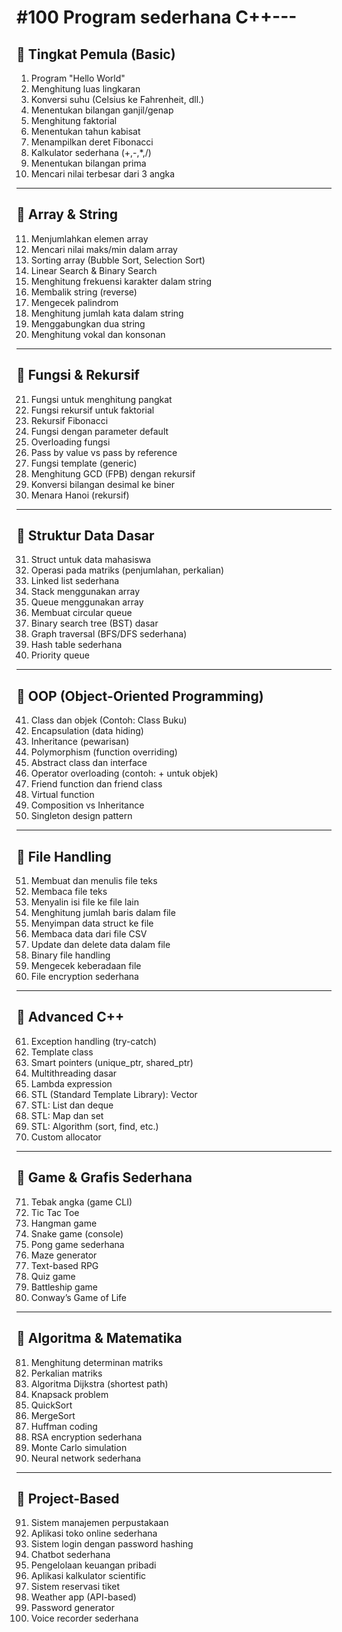 # #100 Program sederhana C++---

## 🔹 Tingkat Pemula (Basic)
1. Program "Hello World"  
2. Menghitung luas lingkaran  
3. Konversi suhu (Celsius ke Fahrenheit, dll.)  
4. Menentukan bilangan ganjil/genap  
5. Menghitung faktorial  
6. Menentukan tahun kabisat  
7. Menampilkan deret Fibonacci  
8. Kalkulator sederhana (+,-,*,/)  
9. Menentukan bilangan prima  
10. Mencari nilai terbesar dari 3 angka  

---

## 🔹 Array & String
11. Menjumlahkan elemen array  
12. Mencari nilai maks/min dalam array  
13. Sorting array (Bubble Sort, Selection Sort)  
14. Linear Search & Binary Search  
15. Menghitung frekuensi karakter dalam string  
16. Membalik string (reverse)  
17. Mengecek palindrom  
18. Menghitung jumlah kata dalam string  
19. Menggabungkan dua string  
20. Menghitung vokal dan konsonan  

---

## 🔹 Fungsi & Rekursif
21. Fungsi untuk menghitung pangkat  
22. Fungsi rekursif untuk faktorial  
23. Rekursif Fibonacci  
24. Fungsi dengan parameter default  
25. Overloading fungsi  
26. Pass by value vs pass by reference  
27. Fungsi template (generic)  
28. Menghitung GCD (FPB) dengan rekursif  
29. Konversi bilangan desimal ke biner  
30. Menara Hanoi (rekursif)  

---

## 🔹 Struktur Data Dasar
31. Struct untuk data mahasiswa  
32. Operasi pada matriks (penjumlahan, perkalian)  
33. Linked list sederhana  
34. Stack menggunakan array  
35. Queue menggunakan array  
36. Membuat circular queue  
37. Binary search tree (BST) dasar  
38. Graph traversal (BFS/DFS sederhana)  
39. Hash table sederhana  
40. Priority queue  

---

## 🔹 OOP (Object-Oriented Programming)
41. Class dan objek (Contoh: Class Buku)  
42. Encapsulation (data hiding)  
43. Inheritance (pewarisan)  
44. Polymorphism (function overriding)  
45. Abstract class dan interface  
46. Operator overloading (contoh: + untuk objek)  
47. Friend function dan friend class  
48. Virtual function  
49. Composition vs Inheritance  
50. Singleton design pattern  

---

## 🔹 File Handling
51. Membuat dan menulis file teks  
52. Membaca file teks  
53. Menyalin isi file ke file lain  
54. Menghitung jumlah baris dalam file  
55. Menyimpan data struct ke file  
56. Membaca data dari file CSV  
57. Update dan delete data dalam file  
58. Binary file handling  
59. Mengecek keberadaan file  
60. File encryption sederhana  

---

## 🔹 Advanced C++
61. Exception handling (try-catch)  
62. Template class  
63. Smart pointers (unique_ptr, shared_ptr)  
64. Multithreading dasar  
65. Lambda expression  
66. STL (Standard Template Library): Vector  
67. STL: List dan deque  
68. STL: Map dan set  
69. STL: Algorithm (sort, find, etc.)  
70. Custom allocator  

---

## 🔹 Game & Grafis Sederhana
71. Tebak angka (game CLI)  
72. Tic Tac Toe  
73. Hangman game  
74. Snake game (console)  
75. Pong game sederhana  
76. Maze generator  
77. Text-based RPG  
78. Quiz game  
79. Battleship game  
80. Conway’s Game of Life  

---

## 🔹 Algoritma & Matematika
81. Menghitung determinan matriks  
82. Perkalian matriks  
83. Algoritma Dijkstra (shortest path)  
84. Knapsack problem  
85. QuickSort  
86. MergeSort  
87. Huffman coding  
88. RSA encryption sederhana  
89. Monte Carlo simulation  
90. Neural network sederhana  

---

## 🔹 Project-Based
91. Sistem manajemen perpustakaan  
92. Aplikasi toko online sederhana  
93. Sistem login dengan password hashing  
94. Chatbot sederhana  
95. Pengelolaan keuangan pribadi  
96. Aplikasi kalkulator scientific  
97. Sistem reservasi tiket  
98. Weather app (API-based)  
99. Password generator  
100. Voice recorder sederhana  

